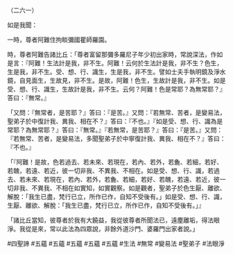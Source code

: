 （二六一）

如是我聞：

一時，尊者阿難住拘睒彌國瞿師羅園。

時，尊者阿難告諸比丘：「尊者富留那彌多羅尼子年少初出家時，常說深法，作如是言：『阿難！生法計是我，非不生。阿難！云何於生法計是我，非不生？色生，生是我，非不生。受、想、行、識生，生是我，非不生。譬如士夫手執明鏡及淨水鏡，自見面生，生故見，非不生。是故，阿難！色生，生故計是我，非不生。如是受、想、行、識生，生故計是我，非不生。云何？阿難！色是常耶？為無常耶？』答曰：『無常。』

「又問：『無常者，是苦耶？』答曰：『是苦。』又問：『若無常、苦者，是變易法，聖弟子於中復計我、異我、相在不？』答曰：『不也。』『如是受、想、行、識為是常耶？為無常耶？』答曰：『無常。』『若無常，是苦耶？』答曰：『是苦。』又問：『若無常、苦者，是變易法，多聞聖弟子於中寧復計我、異我、相在不？』答曰：『不也。』

「『阿難！是故，色若過去、若未來、若現在，若內、若外，若麁、若細，若好、若醜，若遠、若近，彼一切非我、不異我、不相在。如是受、想、行、識，若過去、若未來、若現在，若內、若外，若麁、若細，若好、若醜，若遠、若近，彼一切非我、不異我、不相在如實知，如實觀察。如是觀者，聖弟子於色生厭、離欲、解脫：「我生已盡，梵行已立，所作已作，自知不受後有。」如是受、想、行、識，生厭、離欲、解脫：「我生已盡，梵行已立，所作已作，自知不受後有。」』

「諸比丘當知，彼尊者於我有大饒益，我從彼尊者所聞法已，遠塵離垢，得法眼淨。我從是來，常以此法為四眾說，非餘外道沙門、婆羅門出家者說。」





#四聖諦
#五蘊
#五蘊
#五蘊
#五蘊
#五蘊
#生法
#無常
#變易法
#聖弟子
#法眼淨

